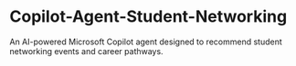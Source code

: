 # Copilot-Agent-Student-Networking
An AI-powered Microsoft Copilot agent designed to recommend student networking events and career pathways.
